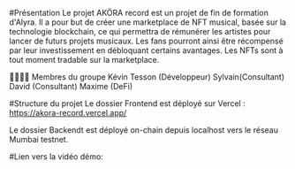 #Présentation
Le projet AKÖRA record est un projet de fin de formation d'Alyra. Il a pour but de créer une marketplace de NFT musical, basée sur la technologie blockchain, ce qui permettra de rémunérer les artistes pour lancer de futurs projets musicaux. Les fans pourront ainsi être récompensé par leur investissement en débloquant certains avantages. Les NFTs sont à tout moment tradable sur la marketplace.

👨‍👩‍👧‍👦 Membres du groupe
Kévin Tesson (Développeur)
Sylvain(Consultant)
David (Consultant)
Maxime (DeFi)

#Structure du projet
Le dossier Frontend est déployé sur Vercel :
https://akora-record.vercel.app/

Le dossier Backendt est déployé on-chain depuis localhost vers le réseau Mumbai testnet. 

#Lien vers la vidéo démo:
